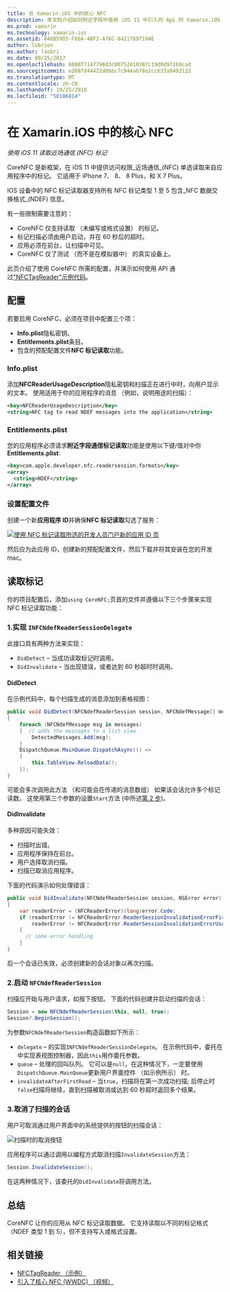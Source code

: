 ```yaml
---
title: 在 Xamarin.iOS 中的核心 NFC
description: 本文档介绍如何附近字段中使用 iOS 11 中引入的 Api 的 Xamarin.iOS 通信标记读取。
ms.prod: xamarin
ms.technology: xamarin-ios
ms.assetid: 846B59D3-F66A-48F3-A78C-84217697194E
author: lobrien
ms.author: laobri
ms.date: 09/25/2017
ms.openlocfilehash: 6888f7147796d3c00752d10387c19d0d9f269cad
ms.sourcegitcommit: e268fd44422d0bbc7c944a678e2cc633a0493122
ms.translationtype: MT
ms.contentlocale: zh-CN
ms.lasthandoff: 10/25/2018
ms.locfileid: "50106814"
---
```

# <a name="core-nfc-in-xamarinios"></a>在 Xamarin.iOS 中的核心 NFC

_使用 iOS 11 读取近场通信 (NFC) 标记_

CoreNFC 是新框架，在 iOS 11 中提供访问权限_近场通信_(NFC) 单选读取来自应用程序中的标记。 它适用于 iPhone 7、 8、 8 Plus，和 X 7 Plus。

IOS 设备中的 NFC 标记读取器支持所有 NFC 标记类型 1 至 5 包含_NFC 数据交换格式_(NDEF) 信息。

有一些限制需要注意的：

- CoreNFC 仅支持读取 （未编写或格式设置） 的标记。
- 标记扫描必须由用户启动，并在 60 秒后的超时。
- 应用必须在前台，让扫描中可见。
- CoreNFC 仅了测试 （而不是在模拟器中） 的真实设备上。

此页介绍了使用 CoreNFC 所需的配置，并演示如何使用 API 通过["NFCTagReader"示例代码](https://developer.xamarin.com/samples/monotouch/ios11/NFCTagReader/)。

## <a name="configuration"></a>配置

若要启用 CoreNFC，必须在项目中配置三个项：

- **Info.plist**隐私密钥。
- **Entitlements.plist**条目。
- 包含的预配配置文件**NFC 标记读取**功能。

### <a name="infoplist"></a>Info.plist

添加**NFCReaderUsageDescription**隐私密钥和扫描正在进行中时，向用户显示的文本。 使用适用于你的应用程序的消息 （例如，说明用途的扫描）：

```xml
<key>NFCReaderUsageDescription</key>
<string>NFC tag to read NDEF messages into the application</string>
```

### <a name="entitlementsplist"></a>Entitlements.plist

您的应用程序必须请求**附近字段通信标记读取**功能是使用以下键/值对中你**Entitlements.plist**:

```xml
<key>com.apple.developer.nfc.readersession.formats</key>
<array>
  <string>NDEF</string>
</array>
```

### <a name="provisioning-profile"></a>设置配置文件

创建一个新**应用程序 ID**并确保**NFC 标记读取**勾选了服务：

[![使用 NFC 标记读取所选的开发人员门户新的应用 ID 页](corenfc-images/app-services-nfc-sml.png)](corenfc-images/app-services-nfc.png#lightbox)

然后应为此应用 ID，创建新的预配配置文件，然后下载并将其安装在您的开发 mac。

## <a name="reading-a-tag"></a>读取标记

你的项目配置后，添加`using CoreNFC;`页首的文件并遵循以下三个步骤来实现 NFC 标记读取功能：

### <a name="1-implement-infcndefreadersessiondelegate"></a>1.实现 `INFCNdefReaderSessionDelegate`

此接口具有两种方法来实现：

- `DidDetect` – 当成功读取标记时调用。
- `DidInvalidate` – 当出现错误，或者达到 60 秒超时时调用。

#### <a name="diddetect"></a>DidDetect

在示例代码中，每个扫描生成的消息添加到表格视图：

```csharp
public void DidDetect(NFCNdefReaderSession session, NFCNdefMessage[] messages)
{
    foreach (NFCNdefMessage msg in messages)
    {  // adds the messages to a list view
        DetectedMessages.Add(msg);
    }
    DispatchQueue.MainQueue.DispatchAsync(() =>
    {
        this.TableView.ReloadData();
    });
}
```

可能会多次调用此方法 （和可能会在传递的消息数组） 如果该会话允许多个标记读数。 这使用第三个参数的设置`Start`方法 (中所述[第 2 步](#step2))。

#### <a name="didinvalidate"></a>DidInvalidate

多种原因可能失效：

- 扫描时出错。
- 应用程序保持在前台。
- 用户选择取消扫描。
- 扫描已取消应用程序。

下面的代码演示如何处理错误：

```csharp
public void DidInvalidate(NFCNdefReaderSession session, NSError error)
{
    var readerError = (NFCReaderError)(long)error.Code;
    if (readerError != NFCReaderError.ReaderSessionInvalidationErrorFirstNDEFTagRead &&
        readerError != NFCReaderError.ReaderSessionInvalidationErrorUserCanceled)
    {
      // some error handling
    }
}
```

后一个会话已失效，必须创建新的会话对象以再次扫描。

<a name="step2" />

### <a name="2-start-an-nfcndefreadersession"></a>2.启动 `NFCNdefReaderSession`

扫描应开始与用户请求，如按下按钮。
下面的代码创建并启动扫描的会话：

```csharp
Session = new NFCNdefReaderSession(this, null, true);
Session?.BeginSession();
```

为参数`NFCNdefReaderSession`构造函数如下所示：

- `delegate` – 的实现`INFCNdefReaderSessionDelegate`。 在示例代码中，委托在中实现表视图控制器，因此`this`用作委托参数。
- `queue` – 处理的回叫队列。 它可以是`null`，在这种情况下，一定要使用`DispatchQueue.MainQueue`更新用户界面控件 （如示例所示） 时。
- `invalidateAfterFirstRead` – 当`true`，扫描将在第一次成功扫描; 后停止时`false`扫描将继续，直到扫描被取消或达到 60 秒超时返回多个结果。


### <a name="3-cancel-the-scanning-session"></a>3.取消了扫描的会话

用户可取消通过用户界面中的系统提供的按钮的扫描会话：

![扫描时的取消按钮](corenfc-images/scan-cancel-sml.png)

应用程序可以通过调用以编程方式取消扫描`InvalidateSession`方法：

```csharp
Session.InvalidateSession();
```

在这两种情况下，该委托的`DidInvalidate`将调用方法。

## <a name="summary"></a>总结

CoreNFC 让你的应用从 NFC 标记读取数据。 它支持读取以不同的标记格式 （NDEF 类型 1 到 5），但不支持写入或格式设置。


## <a name="related-links"></a>相关链接

- [NFCTagReader （示例）](https://developer.xamarin.com/samples/monotouch/ios11/NFCTagReader/)
- [引入了核心 NFC (WWDC) （视频）](https://developer.apple.com/videos/play/wwdc2017/718/)
